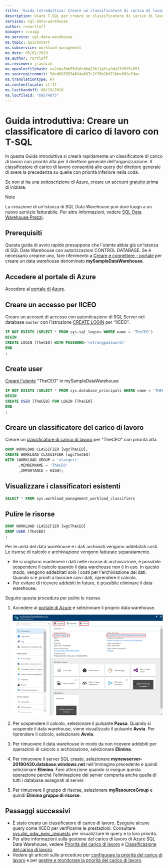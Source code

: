 ```yaml
---
title: 'Guida introduttiva: Creare un classificatore di carico di lavoro - T-SQL | Microsoft Docs'
description: Usare T-SQL per creare un classificatore di carico di lavoro con priorità alta.
services: sql-data-warehouse
author: ronortloff
manager: craigg
ms.service: sql-data-warehouse
ms.topic: quickstart
ms.subservice: workload-management
ms.date: 05/01/2019
ms.author: rortloff
ms.reviewer: jrasnick
ms.openlocfilehash: ea2e0a3bb55d16c0b413b114fca9da7f95f5c053
ms.sourcegitcommit: 5ded08785546f4a687c2f76b2b871bbe802e7dae
ms.translationtype: HT
ms.contentlocale: it-IT
ms.lasthandoff: 08/19/2019
ms.locfileid: "69574875"
---
```

# <a name="quickstart-create-a-workload-classifier-using-t-sql"></a>Guida introduttiva: Creare un classificatore di carico di lavoro con T-SQL

In questa Guida introduttiva si creerà rapidamente un classificatore di carico di lavoro con priorità alta per il direttore generale dell'organizzazione. Il classificatore di carico di lavoro consentirà alle query del direttore generale di avere la precedenza su quelle con priorità inferiore nella coda.

Se non si ha una sottoscrizione di Azure, creare un account [gratuito](https://azure.microsoft.com/free/) prima di iniziare.

> [!NOTE]
> La creazione di un'istanza di SQL Data Warehouse può dare luogo a un nuovo servizio fatturabile.  Per altre informazioni, vedere [SQL Data Warehouse Prezzi](https://azure.microsoft.com/pricing/details/sql-data-warehouse/).
>
>

## <a name="prerequisites"></a>Prerequisiti

Questa guida di avvio rapido presuppone che l'utente abbia già un'istanza di SQL Data Warehouse con autorizzazioni CONTROL DATABASE. Se è necessario crearne uno, fare riferimento a [Creare e connettere - portale](create-data-warehouse-portal.md) per creare un data warehouse denominato **mySampleDataWarehouse**.

## <a name="sign-in-to-the-azure-portal"></a>Accedere al portale di Azure

Accedere al [portale di Azure](https://portal.azure.com/).

## <a name="create-login-for-theceo"></a>Creare un accesso per IlCEO

Creare un account di accesso con autenticazione di SQL Server nel database `master` con l’istruzione [CREATE LOGIN](/sql/t-sql/statements/create-login-transact-sql) per “IlCEO”.

```sql
IF NOT EXISTS (SELECT * FROM sys.sql_logins WHERE name = 'TheCEO')
BEGIN
CREATE LOGIN [TheCEO] WITH PASSWORD='<strongpassword>'
END
;
```

## <a name="create-user"></a>Create user

[Creare l'utente](/sql/t-sql/statements/create-user-transact-sql?view=azure-sqldw-latest) "TheCEO" in mySampleDataWarehouse

```sql
IF NOT EXISTS (SELECT * FROM sys.database_principals WHERE name = 'THECEO')
BEGIN
CREATE USER [TheCEO] FOR LOGIN [TheCEO]
END
;
```

## <a name="create-a-workload-classifier"></a>Creare un classificatore del carico di lavoro

Creare un [classificatore di carico di lavoro](/sql/t-sql/statements/create-workload-classifier-transact-sql?view=azure-sqldw-latest) per "TheCEO" con priorità alta.

```sql
DROP WORKLOAD CLASSIFIER [wgcTheCEO];
CREATE WORKLOAD CLASSIFIER [wgcTheCEO]
WITH (WORKLOAD_GROUP = 'xlargerc'
      ,MEMBERNAME = 'TheCEO'
      ,IMPORTANCE = HIGH);
```

## <a name="view-existing-classifiers"></a>Visualizzare i classificatori esistenti

```sql
SELECT * FROM sys.workload_management_workload_classifiers
```

## <a name="clean-up-resources"></a>Pulire le risorse

```sql
DROP WORKLOAD CLASSIFIER [wgcTheCEO]
DROP USER [TheCEO]
;
```

Per le unità del data warehouse e i dati archiviati vengono addebitati costi. Le risorse di calcolo e archiviazione vengono fatturate separatamente.

- Se si vogliono mantenere i dati nelle risorse di archiviazione, è possibile sospendere il calcolo quando il data warehouse non è in uso. In questo modo, vengono addebitati solo i costi per l'archiviazione dei dati. Quando si è pronti a lavorare con i dati, riprendere il calcolo.
- Per evitare di ricevere addebiti in futuro, è possibile eliminare il data warehouse.

Seguire questa procedura per pulire le risorse.

1. Accedere al [portale di Azure](https://portal.azure.com) e selezionare il proprio data warehouse.

    ![Pulire le risorse](media/load-data-from-azure-blob-storage-using-polybase/clean-up-resources.png)

2. Per sospendere il calcolo, selezionare il pulsante **Pausa**. Quando si sospende il data warehouse, viene visualizzato il pulsante **Avvia**.  Per riprendere il calcolo, selezionare **Avvia**.

3. Per rimuovere il data warehouse in modo da non ricevere addebiti per operazioni di calcolo o archiviazione, selezionare **Elimina**.

4. Per rimuovere il server SQL creato, selezionare **mynewserver-20180430.database.windows.net** nell'immagine precedente e quindi selezionare **Elimina**.  Fare attenzione quando si esegue questa operazione perché l'eliminazione del server comporta anche quella di tutti i database assegnati al server.

5. Per rimuovere il gruppo di risorse, selezionare **myResourceGroup** e quindi **Elimina gruppo di risorse**.

## <a name="next-steps"></a>Passaggi successivi

- È stato creato un classificatore di carico di lavoro. Eseguire alcune query come IlCEO per verificarne le prestazioni. Consultare [sys.dm_pdw_exec_requests](/sql/relational-databases/system-dynamic-management-views/sys-dm-pdw-exec-requests-transact-sql) per visualizzare le query e la loro priorità.
- Per altre informazioni sulla gestione del carico di lavoro di Azure SQL Data Warehouse, vedere [Priorità del carico di lavoro](sql-data-warehouse-workload-importance.md) e [Classificazione del carico di lavoro](sql-data-warehouse-workload-classification.md).
- Vedere gli articoli sulle procedure per [configurare la priorità del carico di lavoro](sql-data-warehouse-how-to-configure-workload-importance.md) e per [gestire e monitorare la priorità del carico di lavoro](sql-data-warehouse-how-to-manage-and-monitor-workload-importance.md).
